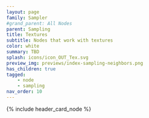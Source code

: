 ```yaml
---
layout: page
family: Sampler
#grand_parent: All Nodes
parent: Sampling
title: Textures
subtitle: Nodes that work with textures
color: white
summary: TBD
splash: icons/icon_OUT_Tex.svg
preview_img: previews/index-sampling-neighbors.png
has_children: true
tagged: 
    - node
    - sampling
nav_order: 10
---
```


{% include header_card_node %}
